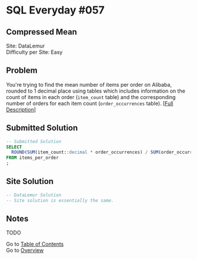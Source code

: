 # SQL Everyday \#057

## Compressed Mean

Site: DataLemur\
Difficulty per Site: Easy

## Problem

You're trying to find the mean number of items per order on Alibaba, rounded to 1 decimal place using tables which includes information on the count of items in each order (`item_count` table) and the corresponding number of orders for each item count (`order_occurrences` table). [[Full Description](https://datalemur.com/questions/alibaba-compressed-mean)]

## Submitted Solution

```sql
-- Submitted Solution
SELECT 
  ROUND(SUM(item_count::decimal * order_occurrences) / SUM(order_occurrences), 1) AS mean 
FROM items_per_order
;
```

## Site Solution

```sql
-- DataLemur Solution 
-- Site solution is essentially the same.
```

## Notes

TODO

Go to [Table of Contents](/README.md#contents)\
Go to [Overview](/README.md)
